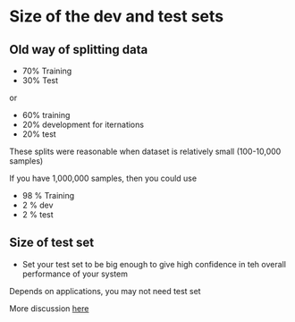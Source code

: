 # Size of the dev and test sets

## Old way of splitting data

* 70% Training
* 30% Test

or

* 60% training
* 20% development for iternations
* 20% test

These splits were reasonable when dataset is relatively small (100-10,000 samples)

If you have 1,000,000 samples, then you could use

* 98 % Training
* 2 % dev
* 2 % test

## Size of test set
* Set your test set to be big enough to give high confidence in teh overall performance of your system

Depends on applications, you may not need test set

More discussion [here](https://stomioka.github.io/deeplearning/docs/027-train-dev-test-sets.html)
